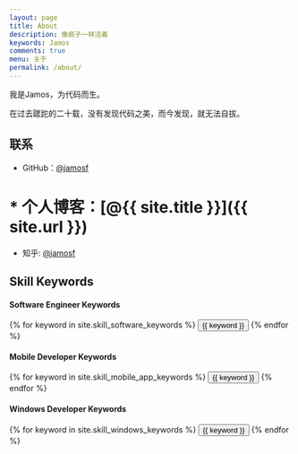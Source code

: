 ```yaml
---
layout: page
title: About
description: 像疯子一样活着
keywords: Jamos
comments: true
menu: 关于
permalink: /about/
---
```


我是Jamos，为代码而生。

在过去蹉跎的二十载，没有发现代码之美，而今发现，就无法自拔。

## 联系

* GitHub：[@jamosf](https://github.com/jamosf)
# * 个人博客：[@{{ site.title }}]({{ site.url }})
* 知乎: [@jamosf](https://www.zhihu.com/people/jia-mo-si/activities)

## Skill Keywords

#### Software Engineer Keywords
<div class="btn-inline">
    {% for keyword in site.skill_software_keywords %}
    <button class="btn btn-outline" type="button">{{ keyword }}</button>
    {% endfor %}
</div>

#### Mobile Developer Keywords
<div class="btn-inline">
    {% for keyword in site.skill_mobile_app_keywords %}
    <button class="btn btn-outline" type="button">{{ keyword }}</button>
    {% endfor %}
</div>

#### Windows Developer Keywords
<div class="btn-inline">
    {% for keyword in site.skill_windows_keywords %}
    <button class="btn btn-outline" type="button">{{ keyword }}</button>
    {% endfor %}
</div>
